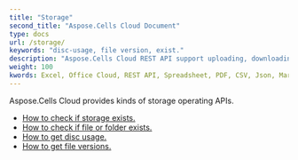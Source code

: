 ```yaml
---
title: "Storage"
second_title: "Aspose.Cells Cloud Document"
type: docs
url: /storage/
keywords: "disc-usage, file version, exist."
description: "Aspose.Cells Cloud REST API support uploading, downloading, deleting, copying, and moving folder. SDK support kinds of development languages. They include Android, C#, Go, Java, NodeJS, Perl, PHP, Python, Ruby, and swift."
weight: 100
kwords: Excel, Office Cloud, REST API, Spreadsheet, PDF, CSV, Json, Markdwon, Storage
---
```



Aspose.Cells Cloud provides kinds of storage operating APIs.

- [How to check if storage exists.](/cells/storage/exist/)
- [How to check if file or folder exists.](/cells/storage/object-exists/)
- [How to get disc usage.](/cells/storage/disc/)
- [How to get file versions.](/cells/storage/file-versions/)

